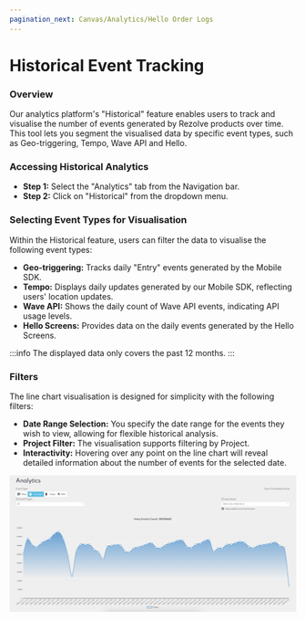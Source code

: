 ```yaml
---
pagination_next: Canvas/Analytics/Hello Order Logs
---
```


# Historical Event Tracking

### Overview

Our analytics platform's "Historical" feature enables users to track and visualise the number of events generated by Rezolve products over time. This tool lets you segment the visualised data by specific event types, such as Geo-triggering, Tempo, Wave API and Hello.

### Accessing Historical Analytics

- **Step 1:** Select the "Analytics" tab from the Navigation bar.
- **Step 2:** Click on "Historical" from the dropdown menu.

### Selecting Event Types for Visualisation

Within the Historical feature, users can filter the data to visualise the following event types:

- **Geo-triggering:** Tracks daily "Entry" events generated by the Mobile SDK.
- **Tempo:** Displays daily updates generated by our Mobile SDK, reflecting users' location updates.
- **Wave API:** Shows the daily count of Wave API events, indicating API usage levels.
- **Hello Screens:** Provides data on the daily events generated by the Hello Screens.

:::info
The displayed data only covers the past 12 months.
:::

### Filters

The line chart visualisation is designed for simplicity with the following filters:

- **Date Range Selection:** You specify the date range for the events they wish to view, allowing for flexible historical analysis.
- **Project Filter:** The visualisation supports filtering by Project.
- **Interactivity:** Hovering over any point on the line chart will reveal detailed information about the number of events for the selected date.

![](../../assets/canvas-analytics-historical.png)